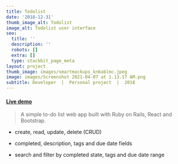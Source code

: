 ```yaml
---
title: Todolist
date: '2018-12-31'
thumb_image_alt: Todolist
image_alt: Todolist user interface
seo:
  title: ''
  description: ''
  robots: []
  extra: []
  type: stackbit_page_meta
layout: project
thumb_image: images/smartmockups_kn6ablmc.jpeg
image: images/Screenshot 2021-04-07 at 1.13.17 AM.png
subtitle: Developer  |  Personal project  |  2018
---
```

#### [Live demo](http://rails-react-todolist.herokuapp.com/)

> A simple to-do list web app built with Ruby on Rails, React and Bootstrap.

*   create, read, update, delete (CRUD)

*   completed, description, tags and due date fields

*   search and filter by completed state, tags and due date range
